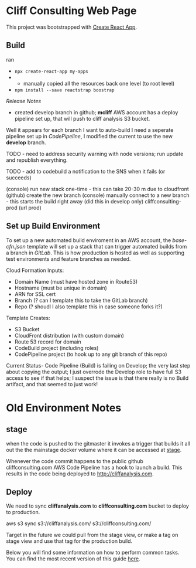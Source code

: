 # Cliff Consulting Web Page

This project was bootstrapped with [Create React App](https://github.com/facebookincubator/create-react-app).

## Build
ran
* `npx create-react-app my-apps`
* - manually copied all the resources back one level (to root level)
* `npm install --save reactstrap boostrap`

*Release Notes*
- created develop branch in github;  **mcliff** AWS account has a deploy pipeline set up, that will push to cliff analysis S3 bucket.

Well it appears for each branch I want to auto-build I need a seperate pipeline set up in *CodePipeline*, I modified the current to use the new **develop** branch.

TODO - need to address security warning with node versions; run update and republish everything.

TODO -  add to codebuild a notification to the SNS when it fails (or succeeds)

(console) run new stack one-time - this can take 20-30 m due to cloudfront
(github) create the new branch
(console) manually connect to a new branch - this starts the build right away  (did this in develop only)
cliffconsulting-prod  (url prod)


## Set up Build Environment

To set up a new automated build enviroment in an AWS account, the *base-cfn.json* template will set up a stack that can trigger automated builds from a branch in *GitLab*. This is how production is hosted as well as supporting test environments and feature branches as needed.

Cloud Formation Inputs:

* Domain Name (must have hosted zone in Route53)
* Hostname (must be unique in domain)
* ARN for SSL cert
* Branch (? can I template this to take the GitLab branch)
* Repo (? shoudl I also template this in case someone forks it?)

Template Creates:

* S3 Bucket
* CloudFront distribution (with custom domain)
* Route 53 record for domain
* CodeBuild project (including roles)
* CodePipeline project (to hook up to any git branch of this repo)


Current Status-
 Code Pipeline (Build) is failing on Develop; the very last step about copying the output;  I just overrode the Develop role to have full S3 access to see if that helps;  I suspect the issue is that there really is no Build artifact,  and that seemed to just work!

# Old Environment Notes

## stage

when the code is pushed to the gitmaster it invokes a trigger that builds
it all out the the mainstage docker volume where it can be accessed at
[stage](http://mainstage.denvercliffs.com:8000/).

Whenever the code commit happens to the public github cliffconsulting.com AWS Code Pipeline has a hook to launch a build.  This results in the code being deployed to http://cliffanalysis.com.

## Deploy

We need to sync **cliffanalysis.com** to **cliffconsulting.com** bucket to deploy to production.


aws s3 sync s3://cliffanalysis.com/ s3://cliffconsulting.com/

Target in the future we could pull from the stage view, or make a tag on stage view and use that tag for the production build.


Below you will find some information on how to perform common tasks.<br>
You can find the most recent version of this guide [here](https://github.com/facebookincubator/create-react-app/blob/master/packages/react-scripts/template/README.md).
